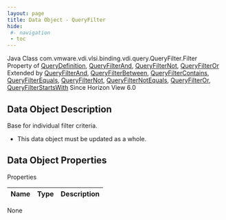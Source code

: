 ```yaml
---
layout: page
title: Data Object - QueryFilter
hide:
 #- navigation
 - toc
---
```


  
 
  



Java Class
    com.vmware.vdi.vlsi.binding.vdi.query.QueryFilter.Filter  
Property of
     [QueryDefinition](vdi.query.QueryDefinition.md#field_detail), [QueryFilterAnd](vdi.query.QueryFilter.And.md#field_detail), [QueryFilterNot](vdi.query.QueryFilter.Not.md#field_detail), [QueryFilterOr](vdi.query.QueryFilter.Or.md#field_detail)  
Extended by
     [QueryFilterAnd](vdi.query.QueryFilter.And.md), [QueryFilterBetween](vdi.query.QueryFilter.Between.md), [QueryFilterContains](vdi.query.QueryFilter.Contains.md), [QueryFilterEquals](vdi.query.QueryFilter.Equals.md), [QueryFilterNot](vdi.query.QueryFilter.Not.md), [QueryFilterNotEquals](vdi.query.QueryFilter.NotEquals.md), [QueryFilterOr](vdi.query.QueryFilter.Or.md), [QueryFilterStartsWith](vdi.query.QueryFilter.StartsWith.md)
Since 
    Horizon View 6.0

## Data Object Description 

Base for individual filter criteria. 

  * This data object must be updated as a whole.



## Data Object Properties

Properties

Name |  Type |  Description   
---|---|---  
None  
  
  

  
  

